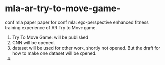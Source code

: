 # mla-ar-try-to-move-game-
conf mla paper
paper for conf mla: ego-perspective enhanced fitness training experience of AR Try to Move game.

1. Try To Move Game: will be published
2. CNN will be opened.
3. dataset will be used for other work, shortly not opened. But the draft for how to make one dataset will be opened.
4. 
